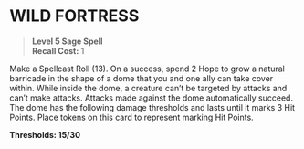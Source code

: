 ﻿---
tags:
  - Ability
  - CharacterOption
name: 'WILD FORTRESS'
level: 5
domain: 'Sage'
type: 'Spell'
recall: '1'
description: 'Make a Spellcast Roll (13). On a success, spend 2 Hope to grow a natural barricade in the shape of a dome that you and one ally can take cover within. While inside the dome, a creature can’t be targeted by attacks and can’t make attacks. Attacks made against the dome automatically succeed. The dome has the following damage thresholds and lasts until it marks 3 Hit Points. Place tokens on this card to represent marking Hit Points.

**Thresholds: 15/30**'
---
# WILD FORTRESS

> **Level 5 Sage Spell**  
> **Recall Cost:** 1

Make a Spellcast Roll (13). On a success, spend 2 Hope to grow a natural barricade in the shape of a dome that you and one ally can take cover within. While inside the dome, a creature can’t be targeted by attacks and can’t make attacks. Attacks made against the dome automatically succeed. The dome has the following damage thresholds and lasts until it marks 3 Hit Points. Place tokens on this card to represent marking Hit Points.

**Thresholds: 15/30**
